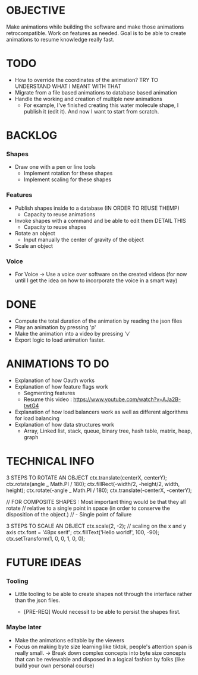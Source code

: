 # OBJECTIVE

Make animations while building the software and make those animations retrocompatible.
Work on features as needed.
Goal is to be able to create animations to resume knowledge really fast.

# TODO

- How to override the coordinates of the animation? TRY TO UNDERSTAND WHAT I MEANT WITH THAT
- Migrate from a file based animations to database based animation
- Handle the working and creation of multiple new animations
  - For example, I've finished creating this water molecule shape, I publish it (edit it). And now I
    want to start from scratch.

# BACKLOG

### Shapes

- Draw one with a pen or line tools
  - Implement rotation for these shapes
  - Implement scaling for these shapes

### Features

- Publish shapes inside to a database (IN ORDER TO REUSE THEMP)
  - Capacity to reuse animations
- Invoke shapes with a command and be able to edit them DETAIL THIS
  - Capacity to reuse shapes
- Rotate an object
  - Input manually the center of gravity of the object
- Scale an object

### Voice

- For Voice -> Use a voice over software on the created videos (for now until I get the idea on how to incorporate the voice in a smart way)

# DONE

- Compute the total duration of the animation by reading the json files
- Play an animation by pressing 'p'
- Make the animation into a video by pressing 'v'
- Export logic to load animation faster.

# ANIMATIONS TO DO

- Explanation of how Oauth works
- Explanation of how feature flags work
  - Segmenting features
  - Resume this video : https://www.youtube.com/watch?v=AJa2B-twtG4
- Explanation of how load balancers work as well as different algorithms for load balancing
- Explanation of how data structures work
  - Array, Linked list, stack, queue, binary tree, hash table, matrix, heap, graph

# TECHNICAL INFO

3 STEPS TO ROTATE AN OBJECT
ctx.translate(centerX, centerY);
ctx.rotate(angle _ Math.PI / 180);
ctx.fillRect(-width/2, -height/2, width, height);
ctx.rotate(-angle _ Math.PI / 180);
ctx.translate(-centerX, -centerY);

// FOR COMPOSITE SHAPES : Most important thing would be that they all rotate
// relative to a single point in space (in order to conserve the disposition of the object.)
// - Single point of failure

3 STEPS TO SCALE AN OBJECT
ctx.scale(2, -2); // scaling on the x and y axis
ctx.font = '48px serif';
ctx.fillText('Hello world!', 100, -90);
ctx.setTransform(1, 0, 0, 1, 0, 0);

# FUTURE IDEAS

### Tooling

- Little tooling to be able to create shapes not through the interface rather than the json files.

  - [PRE-REQ] Would necessit to be able to persist the shapes first.

### Maybe later

- Make the animations editable by the viewers
- Focus on making byte size learning like tiktok, people's attention span is really small.
  -> Break down complex concepts into byte size concepts that can be reviewable and disposed in a logical
  fashion by folks (like build your own personal course)
